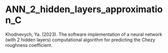 # ANN_2_hidden_layers_approximation_C
Khodnevych, Ya. (2023). The software implementation of a neural network (with 2 hidden layers) computational algorithm for predicting the Chezy roughness coefficient. 
